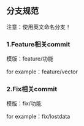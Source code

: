 ## 分支规范

注意：使用英文命名分支！

### 1.Feature相关commit

模版：feature/功能

for example：feature/vector

### 2.Fix相关commit

模版：fix/功能

for example：fix/lostdata